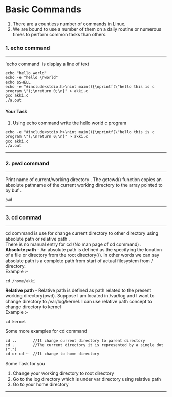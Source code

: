 # Basic Commands
1. There are a countless number of commands in Linux.
2. We are bound to use a number of them on a daily routine or numerous times to perform common tasks than others. 

### 1. echo command
---
'echo command' is display a line of text
```
echo "hello world"
echo -e "hello \nworld"
echo $SHELL
echo -e "#include<stdio.h>\nint main(){\nprintf(\"hello this is c program \");\nreturn 0;\n}" > akki.c
gcc akki.c
./a.out
```
#### Your Task 
1. Using echo command write the hello world c program
```
echo -e "#include<stdio.h>\nint main(){\nprintf(\"hello this is c program \");\nreturn 0;\n}" > akki.c
gcc akki.c
./a.out
```
---
### 2. pwd command
---
Print name of current/working directory . The getcwd() function copies an absolute pathname of the current working directory to the array pointed to by buf .
```
pwd
```
---
### 3. cd commad
---
cd command is use for change current directory to other directory using absolute path or relative path .<br/>
There is no manual entry for cd (No man page of cd command) .<br/>
**Absolute path** - An absolute path is defined as the specifying the location of a file or directory from the root directory(/). In other words we can say absolute path is a complete path from start of actual filesystem from / directory.
<br/>
Example :-
   ```
   cd /home/akki
   ```
**Relative path** - Relative path is defined as path related to the present working directory(pwd). Suppose I am located in /var/log and I want to change directory to /var/log/kernel. I can use relative path concept to change directory to kernel
<br/>
Example :-
   ```
   cd kernel
   ```
Some more examples for cd command
   ```
   cd ..       //It change current directory to parent directory
   cd .        //The current directory it is represented by a single dot (".")
   cd or cd ~  //It change to home directory

   ```
Some Task for you
1. Change your working directory to root directory
2. Go to the log directory which is under var directory using relative path
3. Go to your home directory
---

